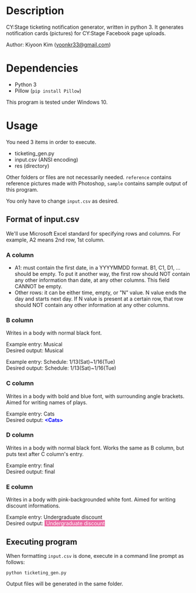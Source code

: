 # Description

CY:Stage ticketing notification generator, written in python 3. It generates notification cards (pictures) for CY:Stage Facebook page uploads. 

Author: Kiyoon Kim (yoonkr33@gmail.com)

# Dependencies

- Python 3
- Pillow (`pip install Pillow`)

This program is tested under Windows 10.

# Usage

You need 3 items in order to execute.

- ticketing_gen.py
- input.csv (ANSI encoding)
- res (directory)

Other folders or files are not necessarily needed. `reference` contains reference pictures made with Photoshop, `sample` contains sample output of this program. 

You only have to change `input.csv` as desired.

## Format of input.csv

We'll use Microsoft Excel standard for specifying rows and columns. For example, A2 means 2nd row, 1st column.

### A column

- A1: must contain the first date, in a YYYYMMDD format. B1, C1, D1, ... should be empty. To put it another way, the first row should NOT contain any other information than date, at any other columns. This field CANNOT be empty.
- Other rows: it can be either time, empty, or "N" value. N value ends the day and starts next day. If N value is present at a certain row, that row should NOT contain any other information at any other columns.

### B column

Writes in a body with normal black font.

Example entry: Musical  
Desired output: Musical

Example entry: Schedule: 1/13(Sat)~1/16(Tue)  
Desired output: Schedule: 1/13(Sat)~1/16(Tue)

### C column

Writes in a body with bold and blue font, with surrounding angle brackets. Aimed for writing names of plays.

Example entry: Cats  
Desired output: <span style="color:blue">**&lt;Cats&gt;**</span>

### D column

Writes in a body with normal black font. Works the same as B column, but puts text after C column's entry.

Example entry: final  
Desired output: final

### E column

Writes in a body with pink-backgrounded white font. Aimed for writing discount informations.

Example entry: Undergraduate discount  
Desired output: <span style="background-color:rgba(234, 104, 162, 1); color:white">&nbsp;Undergraduate discount </span>

## Executing program

When formatting `input.csv` is done, execute in a command line prompt as follows:

`python ticketing_gen.py`

Output files will be generated in the same folder.

